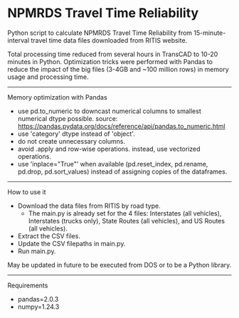 # NPMRDS Travel Time Reliability
Python script to calculate NPMRDS Travel Time Reliability from 15-minute-interval travel time data files downloaded from RITIS website.

Total processing time reduced from several hours in TransCAD to 10-20 minutes in Python. Optimization tricks were performed with Pandas to reduce the impact of the big files (3-4GB and ~100 million rows) in memory usage and processing time.

---

Memory optimization with Pandas
  - use pd.to_numeric to downcast numerical columns to smallest numerical dtype possible. source: https://pandas.pydata.org/docs/reference/api/pandas.to_numeric.html
  - use 'category' dtype instead of 'object'.
  - do not create unnecessary columns.
  - avoid .apply and row-wise operations. instead, use vectorized operations.
  - use 'inplace="True"' when available (pd.reset_index, pd.rename, pd.drop, pd.sort_values) instead of assigning copies of the dataframes.

---

How to use it
- Download the data files from RITIS by road type.
  - The main.py is already set for the 4 files: Interstates (all vehicles), Interstates (trucks only), State Routes (all vehicles), and US Routes (all vehicles).
- Extract the CSV files.
- Update the CSV filepaths in main.py.
- Run main.py.

May be updated in future to be executed from DOS or to be a Python library.

---

Requirements
- pandas=2.0.3
- numpy=1.24.3
